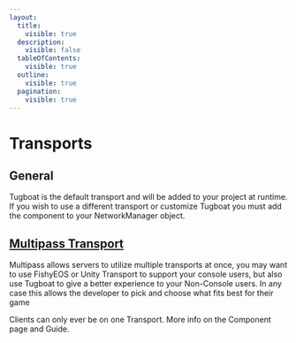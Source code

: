 ```yaml
---
layout:
  title:
    visible: true
  description:
    visible: false
  tableOfContents:
    visible: true
  outline:
    visible: true
  pagination:
    visible: true
---
```


# Transports

## General

Tugboat is the default transport and will be added to your project at runtime. If you wish to use a different transport or customize Tugboat you must add the component to your NetworkManager object.

## [Multipass Transport](multipass.md)

Multipass allows servers to utilize multiple transports at once, you may want to use FishyEOS or Unity Transport to support your console users, but also use Tugboat to give a better experience to your Non-Console users. In any case this allows the developer to pick and choose what fits best for their game

Clients can only ever be on one Transport. More info on the Component page and Guide.
